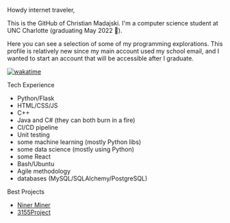 Howdy internet traveler,

This is the GitHub of Christian Madajski.
I'm a computer science student at UNC Charlotte (graduating May 2022 🥳).

Here you can see a selection of some of my programming explorations. This profile is
relatively new since my main account used my school email, and I wanted to start 
an account that will be accessible after I graduate.

[![wakatime](https://wakatime.com/badge/user/510092ca-a9b8-48f5-bf50-9b05005ef525.svg)](https://wakatime.com/@510092ca-a9b8-48f5-bf50-9b05005ef525)

Tech Experience
- Python/Flask
- HTML/CSS/JS
- C++
- Java and C# (they can both burn in a fire)
- CI/CD pipeline
- Unit testing
- some machine learning (mostly Python libs)
- some data science (mostly using Python)
- some React
- Bash/Ubuntu
- Agile methodology
- databases (MySQL/SQLAlchemy/PostgreSQL)

Best Projects
- [Niner Miner](https://github.com/cmadajski/niner_miner)
- [3155Project](https://github.com/cmadajski/)
